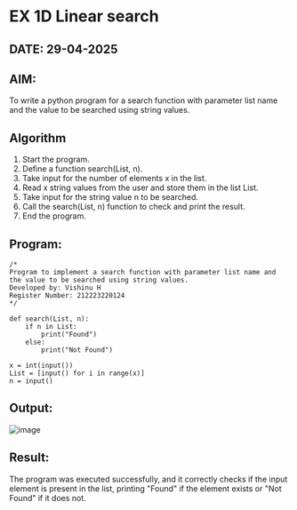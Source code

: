 # EX 1D Linear search
## DATE: 29-04-2025
## AIM:
To write a python program for a search function with parameter list name and the value to be searched using string values.


## Algorithm
1. Start the program.
2. Define a function search(List, n).
3. Take input for the number of elements x in the list.
4. Read x string values from the user and store them in the list List.
5. Take input for the string value n to be searched.
5. Call the search(List, n) function to check and print the result.
6. End the program.  

## Program:
```
/*
Program to implement a search function with parameter list name and the value to be searched using string values.
Developed by: Vishinu H
Register Number: 212223220124  
*/

def search(List, n):
    if n in List:
        print("Found")
    else:
        print("Not Found")
        
x = int(input())
List = [input() for i in range(x)]
n = input()
```

## Output:
![image](https://github.com/user-attachments/assets/be2a9f5a-09c1-4fe4-b88c-6e412702483c)


## Result:
The program was executed successfully, and it correctly checks if the input element is present in the list, printing "Found" if the element exists or "Not Found" if it does not.
